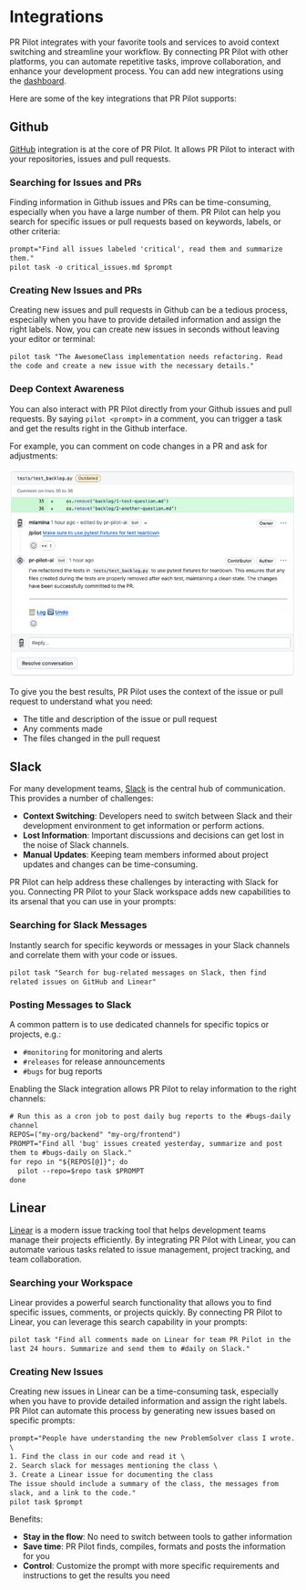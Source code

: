 # Integrations

PR Pilot integrates with your favorite tools and services to avoid context switching and streamline your workflow. By connecting PR Pilot with other platforms, you can automate repetitive tasks, improve collaboration, and enhance your development process. 
You can add new integrations using the [dashboard](https://app.pr-pilot.ai/dashboard/integrations/).

Here are some of the key integrations that PR Pilot supports:

## Github
[GitHub](https://www.github.com) integration is at the core of PR Pilot.
It allows PR Pilot to interact with your repositories, issues and pull requests.

### Searching for Issues and PRs
Finding information in Github issues and PRs can be time-consuming, especially when you have a large number of them. PR Pilot can help you search for specific issues or pull requests based on keywords, labels, or other criteria:

```shell
prompt="Find all issues labeled 'critical', read them and summarize them."
pilot task -o critical_issues.md $prompt
```

### Creating New Issues and PRs
Creating new issues and pull requests in Github can be a tedious process, especially when you have to provide detailed information and assign the right labels. 
Now, you can create new issues in seconds without leaving your editor or terminal:

```shell
pilot task "The AwesomeClass implementation needs refactoring. Read the code and create a new issue with the necessary details."
```

### Deep Context Awareness
You can also interact with PR Pilot directly from your Github issues and pull requests. 
By saying `pilot <prompt>` in a comment, you can trigger a task and get the results right in the Github interface.

For example, you can comment on code changes in a PR and ask for adjustments:

![First pilot command](img/first_command.png)
 
To give you the best results, PR Pilot uses the context of the issue or pull request to understand what you need:
- The title and description of the issue or pull request
- Any comments made 
- The files changed in the pull request


## Slack
For many development teams, [Slack](https://www.slack.com) is the central hub of communication.
This provides a number of challenges:

- **Context Switching**: Developers need to switch between Slack and their development environment to get information or perform actions.
- **Lost Information**: Important discussions and decisions can get lost in the noise of Slack channels.
- **Manual Updates**: Keeping team members informed about project updates and changes can be time-consuming.

PR Pilot can help address these challenges by interacting with Slack for you. Connecting PR Pilot to your Slack workspace 
adds new capabilities to its arsenal that you can use in your prompts:

### Searching for Slack Messages

Instantly search for specific keywords or messages in your Slack channels and correlate them
with your code or issues.

```shell
pilot task "Search for bug-related messages on Slack, then find related issues on GitHub and Linear"
```

### Posting Messages to Slack
A common pattern is to use dedicated channels for specific topics or projects, e.g.:
* `#monitoring` for monitoring and alerts
* `#releases` for release announcements
* `#bugs` for bug reports

Enabling the Slack integration allows PR Pilot to relay information to the right channels:

```shell
# Run this as a cron job to post daily bug reports to the #bugs-daily channel
REPOS=("my-org/backend" "my-org/frontend")
PROMPT="Find all 'bug' issues created yesterday, summarize and post them to #bugs-daily on Slack."
for repo in "${REPOS[@]}"; do
  pilot --repo=$repo task $PROMPT
done
```

## Linear
[Linear](https://linear.app/) is a modern issue tracking tool that helps development teams manage their projects efficiently. By integrating PR Pilot with Linear, you can automate various tasks related to issue management, project tracking, and team collaboration.

### Searching your Workspace
Linear provides a powerful search functionality that allows you to find specific issues, comments, or projects quickly. By connecting PR Pilot to Linear, you can leverage this search capability in your prompts:

```shell
pilot task "Find all comments made on Linear for team PR Pilot in the last 24 hours. Summarize and send them to #daily on Slack."
```

### Creating New Issues
Creating new issues in Linear can be a time-consuming task, especially when you have to provide detailed information and assign the right labels. PR Pilot can automate this process by generating new issues based on specific prompts:

```shell
prompt="People have understanding the new ProblemSolver class I wrote. \
1. Find the class in our code and read it \
2. Search slack for messages mentioning the class \
3. Create a Linear issue for documenting the class
The issue should include a summary of the class, the messages from slack, and a link to the code."
pilot task $prompt
```
Benefits:
- **Stay in the flow**: No need to switch between tools to gather information
- **Save time**: PR Pilot finds, compiles, formats and posts the information for you
- **Control**: Customize the prompt with more specific requirements and instructions to get the results you need